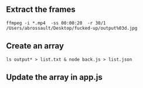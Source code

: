 ## Extract the frames

```
ffmpeg -i *.mp4  -ss 00:00:20  -r 30/1 /Users/abrossault/Desktop/fucked-up/output%03d.jpg
```

## Create an array 

```
ls output* > list.txt & node back.js > list.json 
```

## Update the array in app.js

